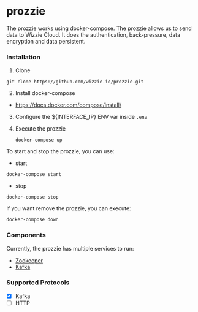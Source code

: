 # prozzie

The prozzie works using docker-compose. The prozzie allows us to send data to Wizzie Cloud. It does the authentication, back-pressure, data encryption and data persistent.

### Installation

1. Clone

  ```
  git clone https://github.com/wizzie-io/prozzie.git
  ```

2. Install docker-compose

  * https://docs.docker.com/compose/install/

3. Configure the ${INTERFACE_IP} ENV var inside `.env`

4. Execute the prozzie

   ```
   docker-compose up
   ```

To start and stop the prozzie, you can use:

  * start

  ```
  docker-compose start
  ```

  * stop

  ```
  docker-compose stop
  ```

If you want remove the prozzie, you can execute:

   ```
   docker-compose down
   ```

### Components

Currently, the prozzie has multiple services to run:

 - [Zookeeper](https://hub.docker.com/_/zookeeper/)
 - [Kafka](https://hub.docker.com/r/wurstmeister/kafka/)

### Supported Protocols

- [x] Kafka
- [ ] HTTP
